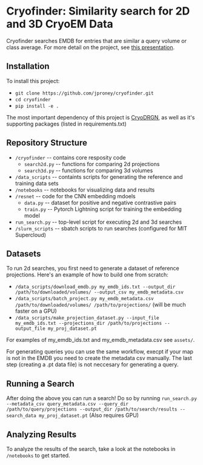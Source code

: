 # Cryofinder: Similarity search for 2D and 3D CryoEM Data

Cryofinder searches EMDB for entries that are similar a query volume or class average. For more detail on the project, see [this presentation](https://docs.google.com/presentation/d/1hc0vHot9foLLG8RxMl-MbqJ3bkJ6xuzg/edit?usp=share_link&ouid=105615752929398207186&rtpof=true&sd=true).

## Installation

To install this project:
* `git clone https://github.com/jproney/cryofinder.git`
* `cd cryofinder`
* `pip install -e .` 

The most important dependency of this project is [CryoDRGN](https://github.com/ml-struct-bio/cryodrgn), as well as it's supporting packages (listed in requirements.txt)

## Repository Structure

- `/cryofinder` -- contains core resposity code
  - `search2d.py` -- functions for comparing 2d projections
  - `search3d.py` -- functions for comparing 3d volumes
- `/data_scripts` -- containts scripts for generating the reference and training data sets
- `/notebooks` -- notebooks for visualizing data and results
- `/resnet` -- code for the CNN embedding mdoels
  - `data.py` -- dataset for positive and negative contrastive pairs
  - `train.py` -- Pytorch Lightning script for training the embedding model
- `run_search.py` -- top-level script for executing 2d and 3d searches
- `/slurm_scripts` -- sbatch scripts to run searches (configured for MIT Supercloud)

## Datasets 

To run 2d searches, you first need to generate a dataset of reference projections. Here's an example of how to build one from scratch:
* `/data_scripts/download_emdb.py my_emdb_ids.txt --output_dir /path/to/downloaded/volumes/ --output_csv my_emdb_metadata.csv`
* `/data_scripts/batch_project.py my_emdb_metadata.csv /path/to/downloaded/volumes/ /path/to/projections/` (will be much faster on a GPU)
* `/data_scripts/make_projection_dataset.py --input_file my_emdb_ids.txt --projections_dir /path/to/projections --output_file my_proj_dataset.pt`

For examples of my_emdb_ids.txt and my_emdb_metadata.csv see `assets/`.

For generating queries you can use the same workflow, execpt if your map is not in the EMDB you need to create the metadata csv manually. The last step (creating a .pt data file) is not neccesary for generating a query.

## Running a Search

After doing the above you can run a search! Do so by running
`run_search.py --metadata_csv query_metadata.csv --query_dir /path/to/query/projections --output_dir /path/to/search/results --search_data my_proj_dataset.pt` (Also requires GPU)

## Analyzing Results

To analyze the results of the search, take a look at the notebooks in `/notebooks` to get started.



